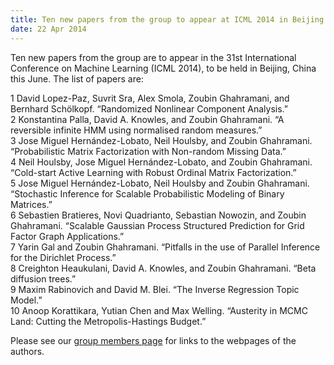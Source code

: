 ```yaml
---
title: Ten new papers from the group to appear at ICML 2014 in Beijing
date: 22 Apr 2014
---
```


Ten new papers from the group are to appear in the 31st International Conference on Machine Learning (ICML 2014), to be held in Beijing, China this June.  The list of papers are:

1 David Lopez-Paz, Suvrit Sra, Alex Smola, Zoubin Ghahramani, and Bernhard Schölkopf.  “Randomized Nonlinear Component Analysis.”<br>
2 Konstantina Palla, David A. Knowles, and Zoubin Ghahramani.  “A reversible infinite HMM using normalised random measures.”<br>
3 Jose Miguel Hernández-Lobato, Neil Houlsby, and Zoubin Ghahramani.  “Probabilistic Matrix Factorization with Non-random Missing Data.”<br>
4 Neil Houlsby, Jose Miguel Hernández-Lobato, and Zoubin Ghahramani.  “Cold-start Active Learning with Robust Ordinal Matrix Factorization.”<br>
5 Jose Miguel Hernández-Lobato, Neil Houlsby and Zoubin Ghahramani.  “Stochastic Inference for Scalable Probabilistic Modeling of Binary Matrices.”<br>
6 Sebastien Bratieres, Novi Quadrianto, Sebastian Nowozin, and Zoubin Ghahramani.  “Scalable Gaussian Process Structured Prediction for Grid Factor Graph Applications.”<br>
7 Yarin Gal and Zoubin Ghahramani.  “Pitfalls in the use of Parallel Inference for the Dirichlet Process.”<br>
8 Creighton Heaukulani, David A. Knowles, and Zoubin Ghahramani.  “Beta diffusion trees.”<br>
9 Maxim Rabinovich and David M. Blei.  “The Inverse Regression Topic Model.”<br>
10 Anoop Korattikara, Yutian Chen and Max Welling.  “Austerity in MCMC Land: Cutting the Metropolis-Hastings Budget.”<br>

Please see our [group members page](http://mlg.eng.cam.ac.uk/?page_id=381) for links to the webpages of the authors.